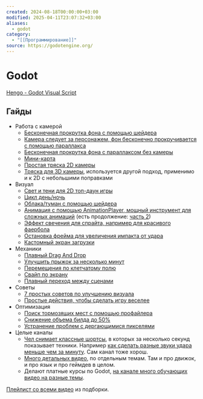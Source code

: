 ```yaml
---
created: 2024-08-18T00:00:00+03:00
modified: 2025-04-11T23:07:32+03:00
aliases:
  - godot
category:
  - "[[Программирование]]"
source: https://godotengine.org/
---
```


# Godot

[Hengo - Godot Visual Script](https://github.com/Henrique-Henrique/Hengo)

## Гайды

 - Работа с камерой
	 - [Бесконечная прокрутка фона с помощью шейдера](https://api.dtf.ru/v2.8/redirect?to=https%3A%2F%2Fyoutu.be%2FHnqBeqoTwJ8%3Fsi%3DwEhB38uPlK4knEAZ&postId=3181254)
	 - [Камера следует за персонажем, фон бесконечно прокручивается с помощью параллакса](https://api.dtf.ru/v2.8/redirect?to=https%3A%2F%2Fyoutu.be%2Fgsfqi1YB4Jw%3Fsi%3D-9iKu2Dmzrv9ofQU&postId=3181254)
	 - [Бесконечная прокрутка фона с параллаксом без камеры](https://api.dtf.ru/v2.8/redirect?to=https%3A%2F%2Fyoutu.be%2FFtKdg4gKL3w%3Fsi%3DOML7iNyFH7wveU4R&postId=3181254)
	 - [Мини-карта](https://api.dtf.ru/v2.8/redirect?to=https%3A%2F%2Fyoutu.be%2Fel-g4QgmXEI%3Fsi%3DKb73toP-Tk05bxmT&postId=3181254)
	 - [Простая тряска 2D камеры](https://api.dtf.ru/v2.8/redirect?to=https%3A%2F%2Fyoutu.be%2FJDzUjJypQ9s%3Fsi%3DBlb1CiVAqENFEicx&postId=3181254)
	 - [Тряска для 3D камеры](https://api.dtf.ru/v2.8/redirect?to=https%3A%2F%2Fyoutu.be%2F1i5SB8Ct1y0%3Fsi%3DYGvfHrNryUdu00ga&postId=3181254), используется другой подход, применимо и к 2D с небольшими поправками
 - Визуал
	 - [Свет и тени для 2D топ-даун игры](https://api.dtf.ru/v2.8/redirect?to=https%3A%2F%2Fyoutu.be%2FJfBZfnkg1uM%3Fsi%3D_AMYa5svx_eMakeN&postId=3181254)
	 - [Цикл день/ночь](https://api.dtf.ru/v2.8/redirect?to=https%3A%2F%2Fyoutu.be%2Fj_FMsL_ru1w%3Fsi%3D8baZQxktD5_3Tk9N&postId=3181254)
	 - [Облака/туман с помощью шейдера](https://api.dtf.ru/v2.8/redirect?to=https%3A%2F%2Fyoutu.be%2FCJvDNBY_K1Q%3Fsi%3D8kkm_S5kvFGsvLKE&postId=3181254)
	 - [Анимация с помощью AnimationPlayer, мощный инструмент для сложных анимаций](https://api.dtf.ru/v2.8/redirect?to=https%3A%2F%2Fyoutu.be%2FFEwE6myyz_I%3Fsi%3D8FzUyVFXGuJbAIEm&postId=3181254) (есть продолжение: [часть 2](https://api.dtf.ru/v2.8/redirect?to=https%3A%2F%2Fyoutu.be%2F-Q9wvJ5Kpeo%3Fsi%3DmjCVKQF_BZg1gOAZ&postId=3181254))
	 - [Эффект свечения для спрайта, например для красивого фаербола](https://api.dtf.ru/v2.8/redirect?to=https%3A%2F%2Fyoutu.be%2FxdRyrre8LuA%3Fsi%3DkWF8scWWZphv7GA_&postId=3181254)
	 - [Остановка фрейма для увеличения импакта от удара](https://api.dtf.ru/v2.8/redirect?to=https%3A%2F%2Fyoutu.be%2FprZVDe2EPNM%3Fsi%3D6QU6NUw9uYZv0Qv_&postId=3181254)
	 - [Кастомный экран загрузки](https://api.dtf.ru/v2.8/redirect?to=https%3A%2F%2Fyoutu.be%2FzGeS5elfljo%3Fsi%3DNmEJy_b9B60n6bYt&postId=3181254)
 - Механики
	 - [Плавный Drag And Drop](https://api.dtf.ru/v2.8/redirect?to=https%3A%2F%2Fyoutu.be%2FiSpWZzL2i1o%3Fsi%3Dq84oGAw0glpV6fnn&postId=3181254)
	 - [Улучшить прыжок за несколько минут](https://api.dtf.ru/v2.8/redirect?to=https%3A%2F%2Fyoutu.be%2Fbn3ZUCZ0vMo%3Fsi%3D4JTTixLVvltX5hhh&postId=3181254)
	 - [Перемещения по клетчатому полю](https://api.dtf.ru/v2.8/redirect?to=https%3A%2F%2Fyoutu.be%2F9laHKHYNyXc%3Fsi%3DyDe-AtFH38ZLg6YE&postId=3181254)
	 - [Свайп по экрану](https://api.dtf.ru/v2.8/redirect?to=https%3A%2F%2Fyoutu.be%2FmcKhZPBLhLo%3Fsi%3D8dNfGsySfiwbBjL2&postId=3181254)
	 - [Плавный переход между сценами](https://api.dtf.ru/v2.8/redirect?to=https%3A%2F%2Fyoutu.be%2FBcnF84qFKMg%3Fsi%3Djz4BjovXvr4vGARb&postId=3181254)
 - Советы
	 - [7 простых советов по улучшению визуала](https://api.dtf.ru/v2.8/redirect?to=https%3A%2F%2Fyoutu.be%2FWO_kBYqAQwU%3Fsi%3DIj-mASHo89ep_Ve3&postId=3181254)
	 - [Простые действия, чтобы сделать игру веселее](https://api.dtf.ru/v2.8/redirect?to=https%3A%2F%2Fyoutu.be%2Fplj09H-aLOk%3Fsi%3DJjmOAQXksgVWUf2s&postId=3181254)
 - Оптимизация
	 - [Поиск тормозящих мест с помощью профайлера](https://api.dtf.ru/v2.8/redirect?to=https%3A%2F%2Fyoutu.be%2F-b1dylw9v2o%3Fsi%3D_xO6W49AezHSfSpD&postId=3181254)
	 - [Снижение объема билда до 50%](https://api.dtf.ru/v2.8/redirect?to=https%3A%2F%2Fyoutu.be%2FieTSAlbFmuY%3Fsi%3Dvv4qiYV95NW4zGqN&postId=3181254)
	 - [Устранение проблем с дергающимися пикселями](https://api.dtf.ru/v2.8/redirect?to=https%3A%2F%2Fyoutu.be%2F-OaJpbAfvak%3Fsi%3DhkqMK2f_BU1yBfv0&postId=3181254)
 - Целые каналы
	 - [Чел снимает классные шортсы](https://api.dtf.ru/v2.8/redirect?to=https%3A%2F%2Fwww.youtube.com%2F%40InboundShovel%2Fshorts&postId=3181254), в которых за несколько секунд показывает техники. Например [как сделать разные звуки удара меньше чем за минуту](https://api.dtf.ru/v2.8/redirect?to=https%3A%2F%2Fwww.youtube.com%2Fshorts%2FZYZRr05AMNE&postId=3181254). Сам канал тоже хорош.
	 - [Много детальных видео](https://api.dtf.ru/v2.8/redirect?to=https%3A%2F%2Fyoutube.com%2F%40dev-worm%3Fsi%3DOzOjJNgGU68fIje3&postId=3181254), по отдельным темам. Там и про движок, и про язык и про геймдев в целом.
	 - Делают платные курсы по Godot, [на канале много обучающих видео на разные темы](https://api.dtf.ru/v2.8/redirect?to=https%3A%2F%2Fwww.youtube.com%2F%40Gdquest&postId=3181254).

[Плейлист со всеми видео](https://api.dtf.ru/v2.8/redirect?to=https%3A%2F%2Fwww.youtube.com%2Fplaylist%3Flist%3DPLUcoXpFhBO_cODmf_yFsa-u9-sTZbSA_K&postId=3181254) из подборки.

